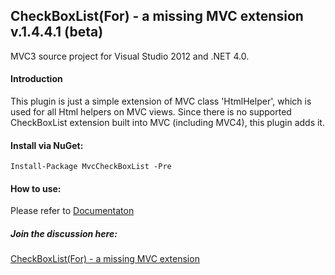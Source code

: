 
## CheckBoxList(For) - a missing MVC extension v.1.4.4.1 (beta)

MVC3 source project for Visual Studio 2012 and .NET 4.0.

#### Introduction

This plugin is just a simple extension of MVC class 'HtmlHelper',
which is used for all Html helpers on MVC views. Since there is
no supported CheckBoxList extension built into MVC (including MVC4),
this plugin adds it.

#### Install via NuGet:

    Install-Package MvcCheckBoxList -Pre
    
#### How to use:

Please refer to [Documentaton](http://mvccbl.azurewebsites.net/Home/Documentation)

##### Join the discussion here:

[CheckBoxList(For) - a missing MVC extension](http://www.codeproject.com/Articles/292050/CheckBoxList-For-a-missing-MVC-extension)